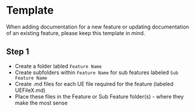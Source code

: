 # Template
When adding documentation for a new feature or updating documentation of an existing feature, please keep this template in mind.

## Step 1
- Create a folder labled `Feature Name`
- Create subfolders within `Feature Name` for sub features labeled `Sub Feature Name`
- Create .md files for each UE file required for the feature (labeled UEFileX.md)
- Place these files in the Feature or Sub Feature folder(s) - where they make the most sense

